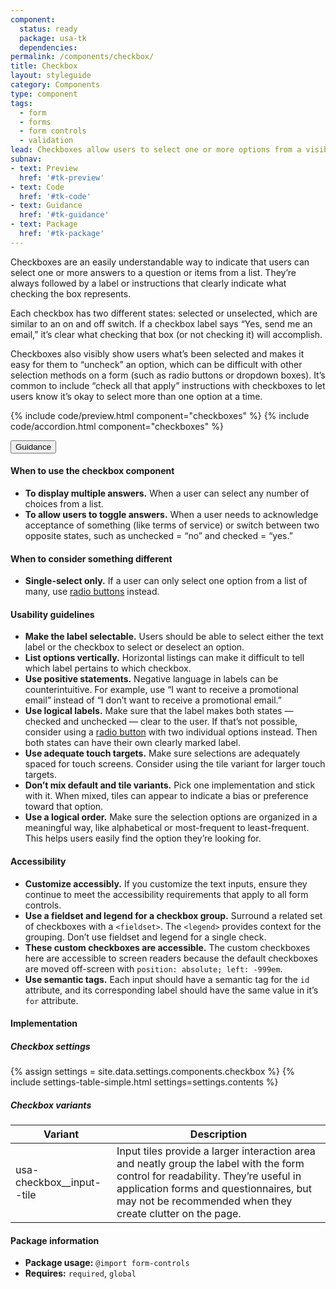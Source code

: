 ```yaml
---
component:
  status: ready
  package: usa-tk
  dependencies:
permalink: /components/checkbox/
title: Checkbox
layout: styleguide
category: Components
type: component
tags:
  - form
  - forms
  - form controls
  - validation
lead: Checkboxes allow users to select one or more options from a visible list.
subnav:
- text: Preview
  href: '#tk-preview'
- text: Code
  href: '#tk-code'
- text: Guidance
  href: '#tk-guidance'
- text: Package
  href: '#tk-package'
---
```


<p>Checkboxes are an easily understandable way to indicate that users can select one or more answers to a question or items from a list. They’re always followed by a label or instructions that clearly indicate what checking the box represents. </p>

<p>Each checkbox has two different states: selected or unselected, which are similar to an on and off switch. If a checkbox label says “Yes, send me an email,” it’s clear what checking that box (or not checking it) will accomplish. </p>

<p>Checkboxes also visibly show users what’s been selected and makes it easy for them to “uncheck” an option, which can be difficult with other selection methods on a form (such as radio buttons or dropdown boxes). It’s common to include “check all that apply” instructions with checkboxes to let users know it’s okay to select more than one option at a time. </p>

{% include code/preview.html component="checkboxes" %}
{% include code/accordion.html component="checkboxes" %}

<div class="usa-accordion usa-accordion--bordered site-accordion-docs">
  <button class="usa-button-unstyled usa-accordion__button"
      aria-expanded="true" aria-controls="checkbox-docs">
    Guidance
  </button>
  <div id="checkbox-docs" aria-hidden="false" class="usa-accordion__content site-component-usage">
    <h4>When to use the checkbox component</h4>
    <ul class="usa-content-list">
      <li>
        <strong>To display multiple answers.</strong> When a user can select any number of choices from a list.
      </li>
      <li>
        <strong>To allow users to toggle answers.</strong> When a user needs to acknowledge acceptance of something (like terms of service) or switch between two opposite states, such as unchecked = “no” and checked = “yes.”
      </li>
    </ul>
    <h4>When to consider something different</h4>
    <ul class="usa-content-list">
      <li>
        <strong>Single-select only.</strong> If a user can only select one option from a list of many, use <a href="#radio-buttons">radio buttons</a> instead.
      </li>
    </ul>
    <h4>Usability guidelines</h4>
    <ul class="usa-content-list">
      <li>
        <strong>Make the label selectable.</strong> Users should be able to select either the text label or the checkbox to select or deselect an option.
      </li>
      <li>
        <strong>List options vertically.</strong> Horizontal listings can make it difficult to tell which label pertains to which checkbox.
      </li>
      <li>
        <strong>Use positive statements.</strong> Negative language in labels can be counterintuitive. For example, use “I want to receive a promotional email” instead of “I don’t want to receive a promotional email.”
      </li>
      <li>
        <strong>Use logical labels.</strong> Make sure that the label makes both states — checked and unchecked — clear to the user. If that’s not possible, consider using a <a href="#radio-buttons">radio button</a> with two individual options instead. Then both states can have their own clearly marked label.
      </li>
      <li>
        <strong>Use adequate touch targets.</strong> Make sure selections are adequately spaced for touch screens. Consider using the tile variant for larger touch targets.
      </li>
      <li>
        <strong>Don’t mix default and tile variants.</strong> Pick one implementation and stick with it. When mixed, tiles can appear to indicate a bias or preference toward that option.
      </li>
      <li>
        <strong>Use a logical order.</strong> Make sure the selection options are organized in a meaningful way, like alphabetical or most-frequent to least-frequent. This helps users easily find the option they’re looking for.
      </li>
    </ul>
    <h4 class="usa-heading">Accessibility</h4>
    <ul class="usa-content-list">
      <li>
        <strong>Customize accessibly.</strong> If you customize the text inputs, ensure they continue to meet the accessibility requirements that apply to all form controls.
      </li>
      <li>
        <strong>Use a fieldset and legend for a checkbox group.</strong>
        Surround a related set of checkboxes with a <code>&lt;fieldset&gt;</code>.
        The <code>&lt;legend&gt;</code> provides context for the grouping. Don’t use fieldset and legend for a single check.
      </li>
      <li>
        <strong>These custom checkboxes are accessible.</strong> The custom checkboxes here are accessible to screen readers because the default checkboxes are moved off-screen with <code>position: absolute; left: -999em</code>.
      </li>
      <li>
        <strong>Use semantic tags.</strong> Each input should have a semantic tag for the <code>id</code> attribute, and its corresponding label should have the same value in it’s <code>for</code> attribute.
      </li>
    </ul>
    <h4 class="usa-heading">Implementation</h4>
    <h5 id="component-settings-checkbox">Checkbox settings</h5>
    {% assign settings = site.data.settings.components.checkbox %}
    {% include settings-table-simple.html
      settings=settings.contents
    %}
    <h5 id="component-variants-checkbox">Checkbox variants</h5>
    <table class="usa-table--borderless site-table-responsive site-table-simple" aria-labelledby="component-variants-checkbox">
        <thead>
          <tr>
            <th scope="col" class="flex-6">Variant</th>
            <th scope="col" class="flex-6">Description</th>
          </tr>
        </thead>
        <tbody class="font-mono-2xs">
          <tr>
            <td data-title="Variant" class="flex-6">usa-checkbox__input--tile</td>
            <td data-title="Description" class="flex-6">
              <span class="font-lang-3xs">
                Input tiles provide a larger interaction area and neatly group the label with the form control for readability. They’re useful in application forms and questionnaires, but may not be recommended when they create clutter on the page.
              </span>
            </td>
          </tr>
        </tbody>
      </table>
    <h4 class="usa-heading">Package information</h4>
    <ul class="usa-content-list">
      <li>
        <strong>Package usage:</strong> <code>@import form-controls</code>
      </li>
      <li>
        <strong>Requires:</strong> <code>required</code>, <code>global</code>
      </li>
    </ul>
  </div>
</div>
